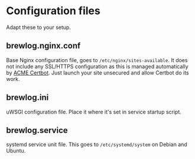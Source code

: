 # Configuration files

Adapt these to your setup.

## brewlog.nginx.conf

Base Nginx configuration file, goes to `/etc/nginx/sites-available`. It does not include any SSL/HTTPS configuration as this is managed automatically by [ACME Certbot](https://certbot.eff.org/). Just launch your site unsecured and allow Certbot do its work.

## brewlog.ini

uWSGI configuration file. Place it where it's set in service startup script.

## brewlog.service

systemd service unit file. This goes to `/etc/systemd/system` on Debian and Ubuntu.
